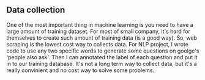 ## Data collection

One of the most important thing in machine learning is you need to have a large amount of training dataset. For most of small company, it's hard for themselves to create such amount of training data (is a good way). So, web scraping is the lowest cost way to collects data. For NLP project, I wrote code to use any two specific words to generate some questions on goolge's 'people also ask'. Then I can annotated the label of each question and put it in to our training database. It's not a long term way to collect data, but it's a really convinient and no cost way to solve some problems. 